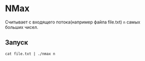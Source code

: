 # NMax

Считывает с входящего потока(например файла file.txt) `n` самых больших чисел.

## Запуск
```
cat file.txt | ./nmax n
```